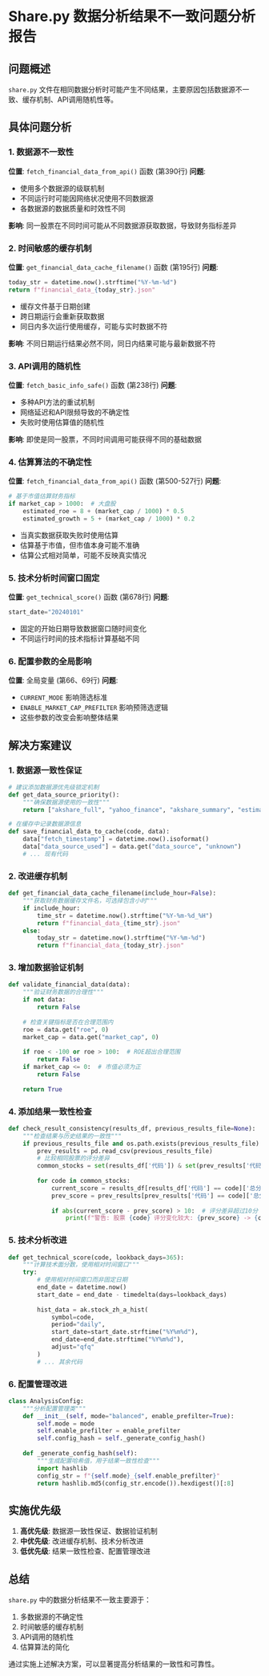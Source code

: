 # Share.py 数据分析结果不一致问题分析报告

## 问题概述
`share.py` 文件在相同数据分析时可能产生不同结果，主要原因包括数据源不一致、缓存机制、API调用随机性等。

## 具体问题分析

### 1. 数据源不一致性
**位置**: `fetch_financial_data_from_api()` 函数 (第390行)
**问题**: 
- 使用多个数据源的级联机制
- 不同运行时可能因网络状况使用不同数据源
- 各数据源的数据质量和时效性不同

**影响**: 同一股票在不同时间可能从不同数据源获取数据，导致财务指标差异

### 2. 时间敏感的缓存机制
**位置**: `get_financial_data_cache_filename()` 函数 (第195行)
**问题**:
```python
today_str = datetime.now().strftime("%Y-%m-%d")
return f"financial_data_{today_str}.json"
```
- 缓存文件基于日期创建
- 跨日期运行会重新获取数据
- 同日内多次运行使用缓存，可能与实时数据不符

**影响**: 不同日期运行结果必然不同，同日内结果可能与最新数据不符

### 3. API调用的随机性
**位置**: `fetch_basic_info_safe()` 函数 (第238行)
**问题**:
- 多种API方法的重试机制
- 网络延迟和API限频导致的不确定性
- 失败时使用估算值的随机性

**影响**: 即使是同一股票，不同时间调用可能获得不同的基础数据

### 4. 估算算法的不确定性
**位置**: `fetch_financial_data_from_api()` 函数 (第500-527行)
**问题**:
```python
# 基于市值估算财务指标
if market_cap > 1000:  # 大盘股
    estimated_roe = 8 + (market_cap / 1000) * 0.5
    estimated_growth = 5 + (market_cap / 1000) * 0.2
```
- 当真实数据获取失败时使用估算
- 估算基于市值，但市值本身可能不准确
- 估算公式相对简单，可能不反映真实情况

### 5. 技术分析时间窗口固定
**位置**: `get_technical_score()` 函数 (第678行)
**问题**:
```python
start_date="20240101"
```
- 固定的开始日期导致数据窗口随时间变化
- 不同运行时间的技术指标计算基础不同

### 6. 配置参数的全局影响
**位置**: 全局变量 (第66、69行)
**问题**:
- `CURRENT_MODE` 影响筛选标准
- `ENABLE_MARKET_CAP_PREFILTER` 影响预筛选逻辑
- 这些参数的改变会影响整体结果

## 解决方案建议

### 1. 数据源一致性保证
```python
# 建议添加数据源优先级锁定机制
def get_data_source_priority():
    """确保数据源使用的一致性"""
    return ["akshare_full", "yahoo_finance", "akshare_summary", "estimated"]

# 在缓存中记录数据源信息
def save_financial_data_to_cache(code, data):
    data["fetch_timestamp"] = datetime.now().isoformat()
    data["data_source_used"] = data.get("data_source", "unknown")
    # ... 现有代码
```

### 2. 改进缓存机制
```python
def get_financial_data_cache_filename(include_hour=False):
    """获取财务数据缓存文件名，可选择包含小时"""
    if include_hour:
        time_str = datetime.now().strftime("%Y-%m-%d_%H")
        return f"financial_data_{time_str}.json"
    else:
        today_str = datetime.now().strftime("%Y-%m-%d")
        return f"financial_data_{today_str}.json"
```

### 3. 增加数据验证机制
```python
def validate_financial_data(data):
    """验证财务数据的合理性"""
    if not data:
        return False
    
    # 检查关键指标是否在合理范围内
    roe = data.get("roe", 0)
    market_cap = data.get("market_cap", 0)
    
    if roe < -100 or roe > 100:  # ROE超出合理范围
        return False
    if market_cap <= 0:  # 市值必须为正
        return False
    
    return True
```

### 4. 添加结果一致性检查
```python
def check_result_consistency(results_df, previous_results_file=None):
    """检查结果与历史结果的一致性"""
    if previous_results_file and os.path.exists(previous_results_file):
        prev_results = pd.read_csv(previous_results_file)
        # 比较相同股票的评分差异
        common_stocks = set(results_df['代码']) & set(prev_results['代码'])
        
        for code in common_stocks:
            current_score = results_df[results_df['代码'] == code]['总分'].iloc[0]
            prev_score = prev_results[prev_results['代码'] == code]['总分'].iloc[0]
            
            if abs(current_score - prev_score) > 10:  # 评分差异超过10分
                print(f"警告: 股票 {code} 评分变化较大: {prev_score} -> {current_score}")
```

### 5. 技术分析改进
```python
def get_technical_score(code, lookback_days=365):
    """计算技术面分数，使用相对时间窗口"""
    try:
        # 使用相对时间窗口而非固定日期
        end_date = datetime.now()
        start_date = end_date - timedelta(days=lookback_days)
        
        hist_data = ak.stock_zh_a_hist(
            symbol=code, 
            period="daily", 
            start_date=start_date.strftime("%Y%m%d"),
            end_date=end_date.strftime("%Y%m%d"),
            adjust="qfq"
        )
        # ... 其余代码
```

### 6. 配置管理改进
```python
class AnalysisConfig:
    """分析配置管理类"""
    def __init__(self, mode="balanced", enable_prefilter=True):
        self.mode = mode
        self.enable_prefilter = enable_prefilter
        self.config_hash = self._generate_config_hash()
    
    def _generate_config_hash(self):
        """生成配置哈希值，用于结果一致性检查"""
        import hashlib
        config_str = f"{self.mode}_{self.enable_prefilter}"
        return hashlib.md5(config_str.encode()).hexdigest()[:8]
```

## 实施优先级

1. **高优先级**: 数据源一致性保证、数据验证机制
2. **中优先级**: 改进缓存机制、技术分析改进
3. **低优先级**: 结果一致性检查、配置管理改进

## 总结

`share.py` 中的数据分析结果不一致主要源于：
1. 多数据源的不确定性
2. 时间敏感的缓存机制
3. API调用的随机性
4. 估算算法的简化

通过实施上述解决方案，可以显著提高分析结果的一致性和可靠性。